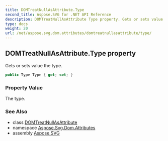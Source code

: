 ```yaml
---
title: DOMTreatNullAsAttribute.Type
second_title: Aspose.SVG for .NET API Reference
description: DOMTreatNullAsAttribute Type property. Gets or sets value the type
type: docs
weight: 20
url: /net/aspose.svg.dom.attributes/domtreatnullasattribute/type/
---
```

## DOMTreatNullAsAttribute.Type property

Gets or sets value the type.

```csharp
public Type Type { get; set; }
```

### Property Value

The type.

### See Also

* class [DOMTreatNullAsAttribute](../)
* namespace [Aspose.Svg.Dom.Attributes](../../../aspose.svg.dom.attributes/)
* assembly [Aspose.SVG](../../../)
